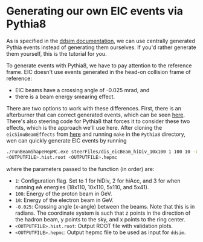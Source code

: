 # Generating our own EIC events via Pythia8
As is specified in the [ddsim documentation](TODO), we can use centrally generated Pythia events instead of generating them ourselves.
If you'd rather generate them yourself, this is the tutorial for you.

To generate events with Pythia8, we have to pay attention to the reference frame.
EIC doesn't use events generated in the head-on collision frame of reference:
* EIC beams have a crossing angle of -0.025 mrad, and
* there is a beam energy smearing effect.

There are two options to work with these differences.
First, there is an afterburner that can correct generated events, which can be seen [here](https://github.com/eic/afterburner).
There's also steering code for Pythia8 that forces it to consider these two effects, which is the approach we'll use here.
After cloning the `eicSimuBeamEffects` from [here](https://github.com/eic/eicSimuBeamEffects) and running `make` in the `Pythia8` directory, wen can quickly generate EIC events by running
```bash
./runBeamShapeHepMC.exe steerFiles/dis_eicBeam_hiDiv_10x100 1 100 10 -0.025 \
<OUTPUTFILE>.hist.root <OUTPUTFILE>.hepmc
```
where the parameters passed to the function (in order) are:
* `1`: Configuration flag.
Set to 1 for hiDiv, 2 for hiAcc, and 3 for when running eA energies (18x110, 10x110, 5x110, and 5x41).
* `100`: Energy of the proton beam in GeV.
* `10`: Energy of the electron beam in GeV.
* `-0.025`: Crossing angle (x-angle) between the beams.
Note that this is in radians.
The coordinate system is such that z points in the direction of the hadron beam, y points to the sky, and x points to the ring center.
* `<OUTPUTFILE>.hist.root`: Output ROOT file with validation plots.
* `<OUTPUTFILE>.hepmc`: Output hepmc file to be used as input for `ddsim`.
